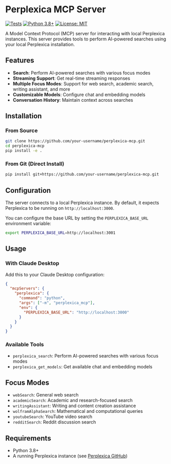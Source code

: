# Perplexica MCP Server

[![Tests](https://github.com/your-armand0e/perplexica-mcp/workflows/Tests/badge.svg)](https://github.com/armand0e/perplexica-mcp/actions)
[![Python 3.8+](https://img.shields.io/badge/python-3.8+-blue.svg)](https://www.python.org/downloads/)
[![License: MIT](https://img.shields.io/badge/License-MIT-yellow.svg)](https://opensource.org/licenses/MIT)

A Model Context Protocol (MCP) server for interacting with local Perplexica instances. This server provides tools to perform AI-powered searches using your local Perplexica installation.

## Features

- **Search**: Perform AI-powered searches with various focus modes
- **Streaming Support**: Get real-time streaming responses
- **Multiple Focus Modes**: Support for web search, academic search, writing assistant, and more
- **Customizable Models**: Configure chat and embedding models
- **Conversation History**: Maintain context across searches

## Installation

### From Source

```bash
git clone https://github.com/your-username/perplexica-mcp.git
cd perplexica-mcp
pip install -e .
```

### From Git (Direct Install)

```bash
pip install git+https://github.com/your-username/perplexica-mcp.git
```

## Configuration

The server connects to a local Perplexica instance. By default, it expects Perplexica to be running on `http://localhost:3000`.

You can configure the base URL by setting the `PERPLEXICA_BASE_URL` environment variable:

```bash
export PERPLEXICA_BASE_URL=http://localhost:3001
```

## Usage

### With Claude Desktop

Add this to your Claude Desktop configuration:

```json
{
  "mcpServers": {
    "perplexica": {
      "command": "python",
      "args": ["-m", "perplexica_mcp"],
      "env": {
        "PERPLEXICA_BASE_URL": "http://localhost:3000"
      }
    }
  }
}
```

### Available Tools

- `perplexica_search`: Perform AI-powered searches with various focus modes
- `perplexica_get_models`: Get available chat and embedding models

## Focus Modes

- `webSearch`: General web search
- `academicSearch`: Academic and research-focused search
- `writingAssistant`: Writing and content creation assistance
- `wolframAlphaSearch`: Mathematical and computational queries
- `youtubeSearch`: YouTube video search
- `redditSearch`: Reddit discussion search

## Requirements

- Python 3.8+
- A running Perplexica instance (see [Perplexica GitHub](https://github.com/ItzCrazyKns/Perplexica))
